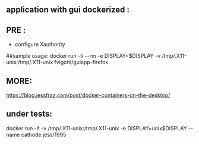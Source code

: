 ## application with gui dockerized : 

## PRE : 
 - configure Xauthority
 
 
##sample usage:
docker run -ti --rm -e DISPLAY=$DISPLAY -v /tmp/.X11-unix:/tmp/.X11-unix fvigotti/guiapp-firefox



## MORE:
https://blog.jessfraz.com/post/docker-containers-on-the-desktop/




## under tests:
docker run -it -v /tmp/.X11-unix:/tmp/.X11-unix -e DISPLAY=unix$DISPLAY --name cathode jess/1995





